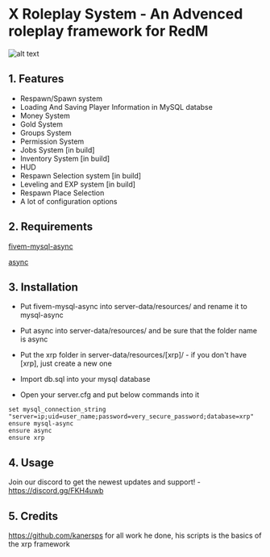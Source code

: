# X Roleplay System - An Advenced roleplay framework for RedM

![alt text](http://46.41.139.135/xrp.jpg)

## 1. Features
- Respawn/Spawn system
- Loading And Saving Player Information in MySQL databse
- Money System
- Gold System
- Groups System
- Permission System
- Jobs System [in build]
- Inventory System [in build]
- HUD
- Respawn Selection system [in build]
- Leveling and EXP system [in build]
- Respawn Place Selection
- A lot of configuration options

## 2. Requirements
 
[fivem-mysql-async](https://github.com/brouznouf/fivem-mysql-async)

[async](https://github.com/ESX-Org/async)

## 3. Installation
- Put fivem-mysql-async into server-data/resources/ and rename it to mysql-async

- Put async into server-data/resources/ and be sure that the folder name is async

- Put the xrp folder in server-data/resources/[xrp]/ - if you don't have [xrp], just create a new one

- Import db.sql into your mysql database

- Open your server.cfg and put below commands into it


```
set mysql_connection_string "server=ip;uid=user_name;password=very_secure_password;database=xrp"
ensure mysql-async
ensure async
ensure xrp
```

## 4. Usage
Join our discord to get the newest updates and support! - https://discord.gg/FKH4uwb

## 5. Credits

https://github.com/kanersps for all work he done, his scripts is the basics of the xrp framework

